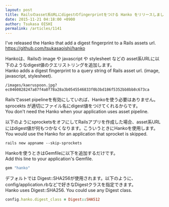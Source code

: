 ```yaml
---
layout: post
title: Railsのasset系URLにdigestのfingerprintをつける Hanko をリリースしました
date: 2015-11-21 04:18:00 +0900
author: Tsukasa OISHI
permalink: /articles/1141
---
```



I've released the Hanko that add a digest fingerprint to a Rails assets url.  
https://github.com/tsukasaoishi/hanko  

Hankoは、Railsの image や javascript や stylesheet などの asset系URLに以下のようなdigest値のクエリストリングを追加します。  
Hanko adds a digest fingerprint to a query string of Rails asset url. (image, javascript, stylesheet).  
```  
/images/kaeruspoon.jpg?ec0460828247a87f4a8f78a28a3b0545546833f0b3bd186f5352bb8bb8c673ca  
```  

Railsでasset pipelineを有効にしていれば、Hankoを使う必要はありません。sprocekts が適切にファイル名にdigest値をつけてくれるからです。  
You don't need the Hanko when your application uses asset pipeline.  

以下のようにsprocketsをオフにしてRailsアプリを作成した場合、asset系URLにはdigest値が何もつかなくなります。こういうときにHankoを使用します。  
You would use the Hanko for an application that sprocket is skipped.  
```  
rails new appname --skip-sprockets  
```  

Hankoを使うときはGemfileに以下を追加するだけです。  
Add this line to your application's Gemfile.  
```ruby  
gem "hanko"  
```  

デフォルトでは Digest::SHA256が使用されます。以下のように、config/application.rbなどで好きなDigestクラスを指定できます。  
Hanko uses Digest::SHA256. You could use any Digest class.  
```ruby  
config.hanko.digest_class = Digest::SHA512  
```  
